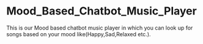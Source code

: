 # Mood_Based_Chatbot_Music_Player

This is our Mood based chatbot music player in which you can look up for songs based on your mood like(Happy,Sad,Relaxed etc.).

